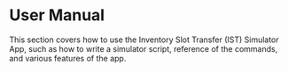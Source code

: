 # User Manual

This section covers how to use the Inventory Slot Transfer (IST) Simulator App,
such as how to write a simulator script, reference of the commands,
and various features of the app.

